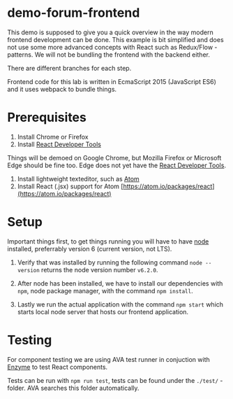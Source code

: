 # demo-forum-frontend

This demo is supposed to give you a quick overview in the way modern frontend development can be done. This example is bit simplified and does not use some more advanced concepts with React such as Redux/Flow -patterns. We will not be bundling the frontend with the backend either.

There are different branches for each step.

Frontend code for this lab is written in EcmaScript 2015 (JavaScript ES6) and it uses webpack to bundle things.

# Prerequisites

1. Install Chrome or Firefox
2. Install [React Developer Tools](https://github.com/facebook/react-devtools)

Things will be demoed on Google Chrome, but Mozilla Firefox or Microsoft Edge should be fine too. Edge does not yet have the [React Developer Tools](https://github.com/facebook/react-devtools).

1. Install lightweight texteditor, such as [Atom](https://atom.io/)
2. Install React (.jsx) support for Atom [https://atom.io/packages/react](https://atom.io/packages/react)

# Setup

Important things first, to get things running you will have to have [node](https://nodejs.org/en/) installed, preferrably version 6 (current version, not LTS).

1. Verify that was installed by running the following command `node --version` returns the node version number `v6.2.0`.

2. After node has been installed, we have to install our dependencies with `npm`, node package manager, with the command `npm install`.

3. Lastly we run the actual application with the command `npm start` which starts local node server that hosts our frontend application.

# Testing

For component testing we are using AVA test runner in conjuction with [Enzyme](http://airbnb.io/enzyme/) to test React components.

Tests can be run with `npm run test`, tests can be found under the `./test/` -folder. AVA searches this folder automatically.
